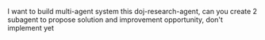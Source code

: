 I want to build multi-agent system this doj-research-agent, can you create 2 subagent to propose solution and improvement opportunity, don't implement yet